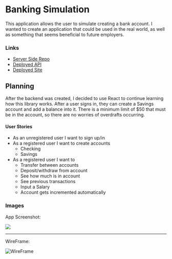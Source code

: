 # Banking Simulation

This application allows the user to simulate creating a bank account. I wanted to create an application that could be used in the real world, as well as something that seems beneficial to future employers.

### Links

-   [Server Side Repo](https://github.com/kkorrapaty/bank-sim-server)
-   [Deployed API](https://bank-sim-server.herokuapp.com)
-   [Deployed Site](https://kkorrapaty.github.io/bank-sim-client/#/)

## Planning

After the backend was created, I decided to use React to continue learning how this library works. After a user signs in, they can create a Savings account and add a balance into it. There is a minimum limit of $50 that must be in the account, so there are no worries of overdrafts occurring.

#### User Stories

-   As an unregistered user I want to sign up/in
-   As a registered user I want to create accounts
    -   Checking
    -   Savings
-   As a registered user I want to
    -   Transfer between accounts
    -   Deposit/withdraw from account
    -   See how much is in account
    -   See previous transactions
    -   Input a Salary
    -   Account gets incremented automatically

### Images

App Screenshot:

![](https://user-images.githubusercontent.com/45579271/89907356-921d1180-dbba-11ea-8e9e-c46ff43f3919.png)

****

WireFrame:

![WireFrame](https://media.git.generalassemb.ly/user/28548/files/a799e080-d834-11ea-9a0d-e8cb9431de40)
